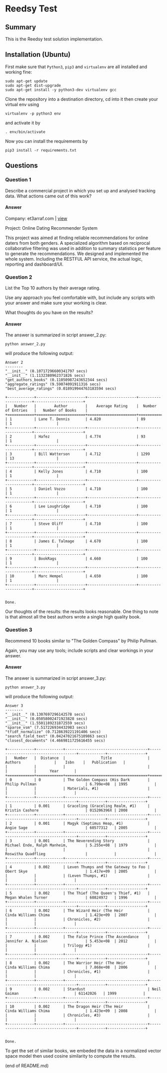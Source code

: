 # Reedsy Test


## Summary
This is the Reedsy test solution implementation.


## Installation (Ubuntu)

First make sure that `Python3`, `pip3` and `virtualenv` are all installed and working fine:

    sudo apt-get update
    sudo apt-get dist-upgrade
    sudo apt-get install -y python3-dev virtualenv gcc 

Clone the repository into a destination directory, cd into it then create your virtual env using

    virtualenv -p python3 env
    
and activate it by

    . env/bin/activate
    
Now you can install the requirements by

    pip3 install -r requirements.txt


## Questions

### Question 1

Describe a commercial project in which you set up and analysed tracking data. What actions came out of this work?

#### Answer

Company: et3arraf.com | [view](http://www.et3arraf.com/)

Project: Online Dating Recommender System

This project was aimed at finding reliable recommendations for online daters from both genders. A specialized algorithm based on reciprocal collaborative filtering was used in addition to summary statistics per feature to generate the recommendations. We designed and implemented the whole system. Including the RESTFUL API service, the actual logic, reporting and dashboard/UI.


### Question 2

List the Top 10 authors by their average rating.

Use any approach you feel comfortable with, but include any scripts with your answer and make sure your working is clear.

What thoughts do you have on the results?


#### Answer

The answer is summarized in script answer_2.py:

    python answer_2.py
    
will produce the following output:


    Answer 2
    --------
    "__init__" (0.10717296600341797 secs)
    "__init__" (1.1132380962371826 secs)
    "get_authors_books" (0.11050987243652344 secs)
    "aggregate_ratings" (9.59074091911316 secs)
    "best_average_ratings" (0.018919944763183594 secs)
    
    +------------+----------------------+----------------------+----------------------+----------------------+
    |   Number   |        Author        |    Average Rating    |  Number of Entries   |   Number of Books    |
    +============+======================+======================+======================+======================+
    | 1          | Lane T. Dennis       | 4.820                | 89                   | 1                    |
    +------------+----------------------+----------------------+----------------------+----------------------+
    | 2          | Hafez                | 4.774                | 93                   | 1                    |
    +------------+----------------------+----------------------+----------------------+----------------------+
    | 3          | Bill Watterson       | 4.712                | 1299                 | 13                   |
    +------------+----------------------+----------------------+----------------------+----------------------+
    | 4          | Kelly Jones          | 4.710                | 100                  | 1                    |
    +------------+----------------------+----------------------+----------------------+----------------------+
    | 5          | Daniel Vozzo         | 4.710                | 100                  | 1                    |
    +------------+----------------------+----------------------+----------------------+----------------------+
    | 6          | Lee Loughridge       | 4.710                | 100                  | 1                    |
    +------------+----------------------+----------------------+----------------------+----------------------+
    | 7          | Steve Oliff          | 4.710                | 100                  | 1                    |
    +------------+----------------------+----------------------+----------------------+----------------------+
    | 8          | James E. Talmage     | 4.670                | 100                  | 1                    |
    +------------+----------------------+----------------------+----------------------+----------------------+
    | 9          | BookRags             | 4.660                | 100                  | 1                    |
    +------------+----------------------+----------------------+----------------------+----------------------+
    | 10         | Marc Hempel          | 4.650                | 100                  | 1                    |
    +------------+----------------------+----------------------+----------------------+----------------------+


    Done.


Our thoughts of the results: the results looks reasonable. One thing to note is that almost all the best authors wrote a single high quality book.


### Question 3

Recommend 10 books similar to "The Golden Compass" by Philip Pullman.

Again, you may use any tools; include scripts and clear workings in your answer.


#### Answer

The answer is summarized in script answer_3.py:

    python answer_3.py
    
will produce the following output:

    Answer 3
    --------
    "__init__" (0.1307697296142578 secs)
    "__init__" (0.05058002471923828 secs)
    "__init__" (1.5501189231872559 secs)
    "sparse_vsm" (7.517226934432983 secs)
    "tfidf_normalize" (0.7128639221191406 secs)
    "search_field_text" (0.04247021675109863 secs)
    "closest_documents" (4.4669811725616455 secs)
    
    +------------+------------+-------------------------------------+-------------------------------------+------------+-----------------+
    |   Number   |  Distance  |                Title                |               Authors               |    Isbn    |   Publication   |
    |            |            |                                     |                                     |            |      Year       |
    +============+============+=====================================+=====================================+============+=================+
    | 0          | 0          | The Golden Compass (His Dark        | Philip Pullman                      | 6.799e+08  | 1995            |
    |            |            | Materials, #1)                      |                                     |            |                 |
    +------------+------------+-------------------------------------+-------------------------------------+------------+-----------------+
    | 1          | 0.001      | Graceling (Graceling Realm, #1)     | Kristin Cashore                     | 015206396X | 2008            |
    +------------+------------+-------------------------------------+-------------------------------------+------------+-----------------+
    | 2          | 0.001      | Magyk (Septimus Heap, #1)           | Angie Sage                          | 60577312   | 2005            |
    +------------+------------+-------------------------------------+-------------------------------------+------------+-----------------+
    | 3          | 0.001      | The Neverending Story               | Michael Ende, Ralph Manheim,        | 5.255e+08  | 1979            |
    |            |            |                                     | Roswitha Quadflieg                  |            |                 |
    +------------+------------+-------------------------------------+-------------------------------------+------------+-----------------+
    | 4          | 0.002      | Leven Thumps and the Gateway to Foo | Obert Skye                          | 1.417e+09  | 2005            |
    |            |            | (Leven Thumps, #1)                  |                                     |            |                 |
    +------------+------------+-------------------------------------+-------------------------------------+------------+-----------------+
    | 5          | 0.002      | The Thief (The Queen's Thief, #1)   | Megan Whalen Turner                 | 60824972   | 1996            |
    +------------+------------+-------------------------------------+-------------------------------------+------------+-----------------+
    | 6          | 0.002      | The Wizard Heir (The Heir           | Cinda Williams Chima                | 1.423e+09  | 2007            |
    |            |            | Chronicles, #2)                     |                                     |            |                 |
    +------------+------------+-------------------------------------+-------------------------------------+------------+-----------------+
    | 7          | 0.002      | The False Prince (The Ascendance    | Jennifer A. Nielsen                 | 5.453e+08  | 2012            |
    |            |            | Trilogy #1)                         |                                     |            |                 |
    +------------+------------+-------------------------------------+-------------------------------------+------------+-----------------+
    | 8          | 0.002      | The Warrior Heir (The Heir          | Cinda Williams Chima                | 7.868e+08  | 2006            |
    |            |            | Chronicles, #1)                     |                                     |            |                 |
    +------------+------------+-------------------------------------+-------------------------------------+------------+-----------------+
    | 9          | 0.002      | Stardust                            | Neil Gaiman                         | 61142026   | 1999            |
    +------------+------------+-------------------------------------+-------------------------------------+------------+-----------------+
    | 10         | 0.002      | The Dragon Heir (The Heir           | Cinda Williams Chima                | 1.423e+09  | 2008            |
    |            |            | Chronicles, #3)                     |                                     |            |                 |
    +------------+------------+-------------------------------------+-------------------------------------+------------+-----------------+
    
    
    Done.

To get the set of similar books, we embeded the data in a normalized vector space model then used cosine similarity to compute the results.

(end of README.md)




